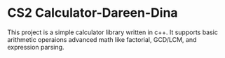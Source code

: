# CS2 Calculator-Dareen-Dina


This project is a simple calculator library written in c++. It supports basic
arithmetic operaions advanced math like factorial, GCD/LCM, and expression 
parsing.
